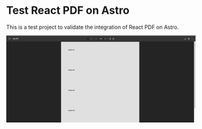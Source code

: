 # Test React PDF on Astro

This is a test project to validate the integration of React PDF on Astro.

![alt text](pdf_preview.png)


